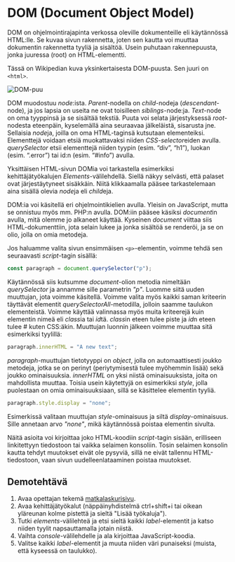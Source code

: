 # DOM (Document Object Model)

DOM on ohjelmointirajapinta verkossa oleville dokumenteille eli käytännössä HTML:lle. Se kuvaa sivun rakennetta, joten sen kautta voi muuttaa dokumentin rakennetta tyyliä ja sisältöä. Usein puhutaan rakennepuusta, jonka juuressa (root) on HTML-elementti.

Tässä on Wikipedian kuva yksinkertaisesta DOM-puusta. Sen juuri on ``<html>``.

![DOM-puu](https://upload.wikimedia.org/wikipedia/commons/thumb/5/5a/DOM-model.svg/428px-DOM-model.svg.png)

DOM muodostuu *node*:ista. *Parent*-nodella on *child*-nodeja (*descendant*-node), ja jos lapsia on useita ne ovat toisilleen *siblings*-node:ja. *Text*-node on oma tyyppinsä ja se sisältää tekstiä. Puuta voi selata järjestyksessä *root*-nodesta eteenpäin, kyselemällä aina seuraavaa jälkeläistä, sisarusta jne. Sellaisia *node*ja, joilla on oma HTML-taginsä kutsutaan elementeiksi. Elementtejä voidaan etsiä muokattavaksi niiden *CSS-selector*eiden avulla. *querySelector* etsii elementtejä niiden tyypin (esim. “div”, “h1”), luokan (esim. “.error”) tai id:n (esim. “#info”) avulla.

Yksittäisen HTML-sivun DOMia voi tarkastella esimerkiksi kehittäjätyökalujen *Elements*-välilehdellä. Siellä näkyy selvästi, että palaset ovat järjestäytyneet sisäkkäin. Niitä klikkaamalla pääsee tarkastelemaan aina sisällä olevia *node*ja eli *child*eja.

DOM:ia voi käsitellä eri ohjelmointikielien avulla. Yleisin on JavaScript, mutta se onnistuu myös mm. PHP:n avulla. DOM:iin pääsee käsiksi *document*in avulla, mitä olemme jo alkaneet käyttää. Kyseinen *document* viittaa siis HTML-dokumenttiin, jota selain lukee ja jonka sisältöä se renderöi, ja se on olio, jolla on omia metodeja.

Jos haluamme valita sivun ensimmäisen ``<p>``-elementin, voimme tehdä sen seuraavasti *script*-tagin sisällä:

````js
const paragraph = document.querySelector("p");
````

Käytännössä siis kutsumme *document*-olion metodia nimeltään *querySelector* ja annamme sille parametrin *"p"*. Luomme siitä uuden muuttujan, jota voimme käsitellä. Voimme valita myös kaikki saman kriteerin täyttävät elementit *querySelectorAll*-metodilla, jolloin saamme taulukon elementeistä. Voimme käyttää valinnassa myös muita kriteerejä kuin elementin nimeä eli *class*ia tai *id*tä. *class*in eteen tulee piste ja *id*n eteen tulee # kuten CSS:äkin. Muuttujan luonnin jälkeen voimme muuttaa sitä esimerkiksi tyylillä: 

````js
paragraph.innerHTML = "A new text";
````

*paragraph*-muuttujan tietotyyppi on *object*, jolla on automaattisesti joukko metodeja, jotka se on perinyt (periytymisestä tulee myöhemmin lisää) sekä joukko ominaisuuksia. *innerHTML* on yksi niistä ominaisuuksista, joita on mahdollista muuttaa. Toisia usein käytettyjä on esimerkiksi *style*, jolla puolestaan on omia ominaisuuksiaan, sillä se käsittelee elementin tyyliä.

````js
paragraph.style.display = "none";
````

Esimerkissä valitaan muuttujan *style*-ominaisuus ja siltä *display*-ominaisuus. Sille annetaan arvo *"none"*, mikä käytännössä poistaa elementin sivulta.

Näitä asioita voi kirjoittaa joko HTML-koodiin *script*-tagin sisään, erilliseen linkitettyyn tiedostoon tai vaikka selaimen konsoliin. Tosin selaimen konsolin kautta tehdyt muutokset eivät ole pysyviä, sillä ne eivät tallennu HTML-tiedostoon, vaan sivun uudelleenlataaminen poistaa muutokset.

## Demotehtävä

1. Avaa opettajan tekemä [matkalaskurisivu](https://treduan.github.io/matkalaskuri/)<base target = "_blank">.
2. Avaa kehittäjätyökalut (näppäinyhdistelmä ctrl+shift+i tai oikean yläreunan kolme pistettä ja sieltä "Lisää työkaluja").
3. Tutki *elements*-välilehteä ja etsi sieltä kaikki *label*-elementit ja katso niiden tyylit napsauttamalla jotain niistä.
4. Vaihta *console*-välilehdelle ja ala kirjoittaa JavaScript-koodia.
5. Valitse kaikki *label*-elementit ja muuta niiden väri punaiseksi (muista, että kyseessä on taulukko).

